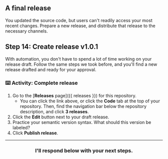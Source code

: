 ## A final release

You updated the source code, but users can't readily access your most recent changes. Prepare a new release, and distribute that release to the necessary channels.

## Step 14: Create release v1.0.1

With automation, you don't have to spend a lot of time working on your release draft. Follow the same steps we took before, and you'll find a new release drafted and ready for your approval.

### :keyboard: Activity: Complete release

1. Go to the [**Releases** page]({{ releases }}) for this repository.
    - You can click the link above, or click the **Code** tab at the top of your repository. Then, find the navigation bar below the repository description, and click **3 releases**.
2. Click the **Edit** button next to your draft release.
3. Practice your semantic version syntax. What should this version be labeled?
4. Click **Publish release**.

<hr>
<h3 align="center">I'll respond below with your next steps.</h3>
